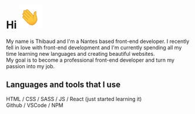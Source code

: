 # Hi ![](waving_hand.gif)  
My name is Thibaud and I'm a Nantes based front-end developer. I recently fell in love with front-end development and I'm currently spending all my time learning new languages and creating beautiful websites.  
My goal is to become a professional front-end developer and turn my passion into my job.
## Languages and tools that I use
HTML / CSS / SASS / JS / React (just started learning it)  
Github / VSCode / NPM
